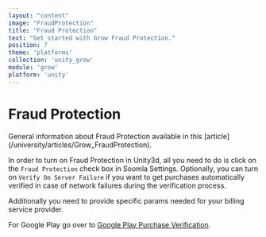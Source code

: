 ```yaml
---
layout: "content"
image: "FraudProtection"
title: "Fraud Protection"
text: "Get started with Grow Fraud Protection."
position: 7
theme: 'platforms'
collection: 'unity_grow'
module: 'grow'
platform: 'unity'
---
```


# Fraud Protection

<div class="info-box">General information about Fraud Protection available in this [article](/university/articles/Grow_FraudProtection).</div>

In order to turn on Fraud Protection in Unity3d, all you need to do is click on the `Fraud Protection` check box in Soomla Settings.
Optionally, you can turn on `Verify On Server Failure` if you want to get purchases automatically verified in case of
network failures during the verification process.

Additionally you need to provide specific params needed for your billing service provider.

  For Google Play go over to [Google Play Purchase Verification](/android/store/Store_GooglePlayVerification).

